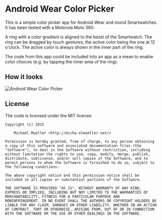 # Android Wear Color Picker

This is a simple color picker app for Android Wear and round Smartwatches.
It has been tested with a Motorola Moto 360.

A ring with a color gradient is aligned to the bezel of the Smartwatch. The 
ring can be dragged by touch gestures, the active color being the one at 12 
o'clock. The active color is always shown in the inner part of the ring.

The code from this app could be included into an app as a mean to enable 
color choices (e.g. by tapping the inner area of the ring). 

## How it looks

![Android Wear Color Picker](https://github.com/cmichi/android-wear-color-picker/raw/master/colorpicker.jpg)

## License

The code is licensed under the MIT license:

	Copyright (c) 2015

		Michael Mueller <http://micha.elmueller.net/>

	Permission is hereby granted, free of charge, to any person obtaining
	a copy of this software and associated documentation files (the
	"Software"), to deal in the Software without restriction, including
	without limitation the rights to use, copy, modify, merge, publish,
	distribute, sublicense, and/or sell copies of the Software, and to
	permit persons to whom the Software is furnished to do so, subject to
	the following conditions:

	The above copyright notice and this permission notice shall be
	included in all copies or substantial portions of the Software.

	THE SOFTWARE IS PROVIDED "AS IS", WITHOUT WARRANTY OF ANY KIND,
	EXPRESS OR IMPLIED, INCLUDING BUT NOT LIMITED TO THE WARRANTIES OF
	MERCHANTABILITY, FITNESS FOR A PARTICULAR PURPOSE AND
	NONINFRINGEMENT. IN NO EVENT SHALL THE AUTHORS OR COPYRIGHT HOLDERS BE
	LIABLE FOR ANY CLAIM, DAMAGES OR OTHER LIABILITY, WHETHER IN AN ACTION
	OF CONTRACT, TORT OR OTHERWISE, ARISING FROM, OUT OF OR IN CONNECTION
	WITH THE SOFTWARE OR THE USE OR OTHER DEALINGS IN THE SOFTWARE.
